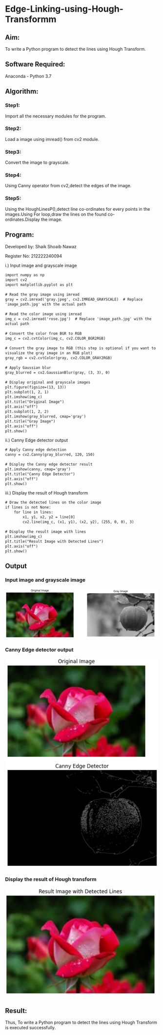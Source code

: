 # Edge-Linking-using-Hough-Transformm
## Aim:
To write a Python program to detect the lines using Hough Transform.

## Software Required:
Anaconda - Python 3.7

## Algorithm:
### Step1:

Import all the necessary modules for the program.
### Step2:

Load a image using imread() from cv2 module.
### Step3:

Convert the image to grayscale.
### Step4:

Using Canny operator from cv2,detect the edges of the image.
### Step5:

Using the HoughLinesP(),detect line co-ordinates for every points in the images.Using For loop,draw the lines on the found co-ordinates.Display the image.

## Program:
Developed by: Shaik Shoaib Nawaz

Register No: 212222240094

i.) Input image and grayscale image
```
import numpy as np
import cv2
import matplotlib.pyplot as plt

# Read the gray image using imread
gray = cv2.imread('gray.jpeg', cv2.IMREAD_GRAYSCALE)  # Replace 'image_path.jpg' with the actual path

# Read the color image using imread
img_c = cv2.imread('rose.jpg')  # Replace 'image_path.jpg' with the actual path

# Convert the color from BGR to RGB
img_c = cv2.cvtColor(img_c, cv2.COLOR_BGR2RGB)

# Convert the gray image to RGB (this step is optional if you want to visualize the gray image in an RGB plot)
gray_rgb = cv2.cvtColor(gray, cv2.COLOR_GRAY2RGB)

# Apply Gaussian blur
gray_blurred = cv2.GaussianBlur(gray, (3, 3), 0)

# Display original and grayscale images
plt.figure(figsize=(13, 13))
plt.subplot(1, 2, 1)
plt.imshow(img_c)
plt.title("Original Image")
plt.axis("off")
plt.subplot(1, 2, 2)
plt.imshow(gray_blurred, cmap='gray')
plt.title("Gray Image")
plt.axis("off")
plt.show()
```
ii.) Canny Edge detector output
```
# Apply Canny edge detection
canny = cv2.Canny(gray_blurred, 120, 150)

# Display the Canny edge detector result
plt.imshow(canny, cmap='gray')
plt.title("Canny Edge Detector")
plt.axis("off")
plt.show()
```
iii.) Display the result of Hough transform
```
# Draw the detected lines on the color image
if lines is not None:
    for line in lines:
        x1, y1, x2, y2 = line[0]
        cv2.line(img_c, (x1, y1), (x2, y2), (255, 0, 0), 3)

# Display the result image with lines
plt.imshow(img_c)
plt.title("Result Image with Detected Lines")
plt.axis("off")
plt.show()

```
## Output

### Input image and grayscale image
![alt text](image-1.png)
### Canny Edge detector output
![alt text](image-2.png)
### Display the result of Hough transform
![alt text](image-3.png)


## Result:
Thus, To write a Python program to detect the lines using Hough Transform is executed successfully.

